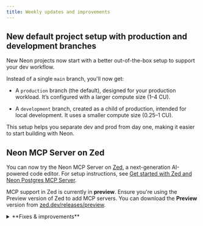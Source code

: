 ```yaml
---
title: Weekly updates and improvements
---
```


## New default project setup with production and development branches

New Neon projects now start with a better out-of-the-box setup to support your dev workflow.

Instead of a single `main` branch, you'll now get:

- A `production` branch (the default), designed for your production workload. It’s configured with a larger compute size (1–4 CU).

- A `development` branch, created as a child of production, intended for local development. It uses a smaller compute size (0.25–1 CU).

This setup helps you separate dev and prod from day one, making it easier to start building with Neon.

## Neon MCP Server on Zed

You can now try the Neon MCP Server on [Zed](https://zed.dev/), a next-generation AI-powered code editor. For setup instructions, see [Get started with Zed and Neon Postgres MCP Server](https://neon.tech/guides/zed-mcp-neon).

MCP support in Zed is currently in **preview**. Ensure you're using the Preview version of Zed to add MCP servers. You can download the **Preview** version from [zed.dev/releases/preview](https://zed.dev/releases/preview).

<details>

<summary>**Fixes & improvements**</summary>

- **Neon MCP Server**

  The Neon MCP Server previously defaulted to the `neondb_owner` role when no Postgres role is provided, resulting in database access failures. It now uses the owner of the selected database instead. If a non-existent role is specified, the tool fails as expected.

  If no database is provided, the server first looks for one named `neondb`; if not found, it falls back to the first available database. 

- **Neon API**

  [API improvements]

- **Neon CLI**

  [CLI improvements]

- **Drizzle Studio update**

  We updated the Drizzle Studio integration that powers the **Tables** page in the Neon Console to version 1.0.20. For the latest improvements and fixes, see the [Neon Drizzle Studio Integration Changelog](https://github.com/neondatabase/neon-drizzle-studio-changelog/blob/main/CHANGELOG.md).

</details>
